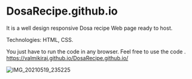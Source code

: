# DosaRecipe.github.io
 It is a well design responsive Dosa recipe Web page ready to host.
 
Technologies: HTML, CSS.
 
You just have to run the code in any browser.
 Feel free to use the code .
 https://valmikiraj.github.io/DosaRecipe.github.io/

![IMG_20210519_235225](https://user-images.githubusercontent.com/83907328/119171023-a6fbcf00-ba81-11eb-9b2c-418eb2de3338.jpg)

